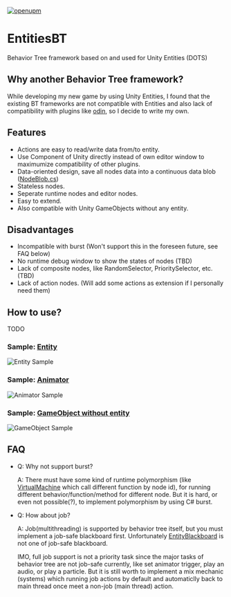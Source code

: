 [![openupm](https://img.shields.io/npm/v/entities-bt?label=openupm&registry_uri=https://package.openupm.com)](https://openupm.com/packages/entities-bt/)
# EntitiesBT
Behavior Tree framework based on and used for Unity Entities (DOTS)

## Why another Behavior Tree framework?
While developing my new game by using Unity Entities, I found that the existing BT frameworks are not compatible with Entities and also lack of compatibility with plugins like [odin](https://odininspector.com/), so I decide to write my own.

## Features
- Actions are easy to read/write data from/to entity.
- Use Component of Unity directly instead of own editor window to maximumize compatibility of other plugins.
- Data-oriented design, save all nodes data into a continuous data blob ([NodeBlob.cs](Runtime/Entities/NodeBlob.cs))
- Stateless nodes.
- Seperate runtime nodes and editor nodes.
- Easy to extend.
- Also compatible with Unity GameObjects without any entity.

## Disadvantages
- Incompatible with burst (Won't support this in the foreseen future, see FAQ below)
- No runtime debug window to show the states of nodes (TBD)
- Lack of composite nodes, like RandomSelector, PrioritySelector, etc. (TBD)
- Lack of action nodes. (Will add some actions as extension if I personally need them)

## How to use?
TODO

### Sample: [Entity](Samples%7E/Entity)
![Entity Sample](https://user-images.githubusercontent.com/683655/71561395-ddadff80-2ab0-11ea-9bd9-c5027c339331.png)
### Sample: [Animator](Samples%7E/Animator)
![Animator Sample](https://user-images.githubusercontent.com/683655/71561423-37aec500-2ab1-11ea-9eb0-fcac56e332c9.png)
### Sample: [GameObject without entity](Samples%7E/GameObjectWithoutEntity)
![GameObject Sample](https://user-images.githubusercontent.com/683655/71561413-1bab2380-2ab1-11ea-84a3-b3fa64f0592f.png)

## FAQ
- Q: Why not support burst?
  
  A: There must have some kind of runtime polymorphism (like [VirtualMachine](Runtime/Core/VirtualMachine.cs) which call different function by node id), for running different behavior/function/method for different node. But it is hard, or even not possible(?), to implement polymorphism by using C# burst.


- Q: How about job?
  
  A: Job(multithreading) is supported by behavior tree itself, but you must implement a job-safe blackboard first. Unfortunately [EntityBlackboard](Runtime/Entities/EntityBlackboard.cs) is not one of job-safe blackboard.
  
  IMO, full job support is not a priority task since the major tasks of behavior tree are not job-safe currently, like set animator trigger, play an audio, or play a particle. But it is still worth to implement a mix mechanic (systems) which running job actions by default and automaticlly back to main thread once meet a non-job (main thread) action.
